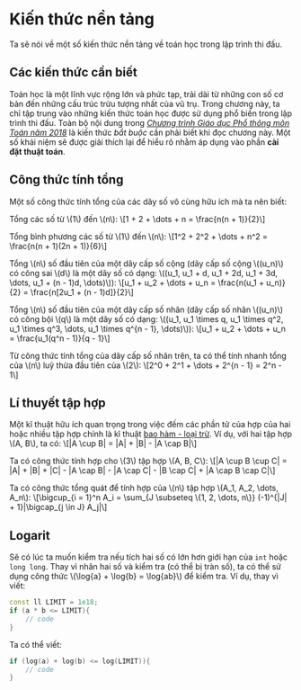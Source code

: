 # Kiến thức nền tảng

Ta sẽ nói về một số kiến thức nền tảng về toán học trong lập trình thi đấu.

## Các kiến thức cần biết

Toán học là một lĩnh vực rộng lớn và phức tạp, trải dài từ những con số cơ bản đến những cấu trúc trừu tượng nhất của vũ trụ. Trong chương này, ta chỉ tập trung vào những kiến thức toán học được sử dụng phổ biến trong lập trình thi đấu. Toàn bộ nội dung trong *[Chương trình Giáo dục Phổ thông môn Toán năm 2018](<3. CT_Toan.pdf>)* là kiến thức *bắt buộc* cần phải biết khi đọc chương này. Một số khái niệm sẽ được giải thích lại để hiểu rõ nhằm áp dụng vào phần **cài đặt thuật toán**.

## Công thức tính tổng

Một số công thức tính tổng của các dãy số vô cùng hữu ích mà ta nên biết:

Tổng các số từ \\(1\\) đến \\(n\\): \\[1 + 2 + \dots + n = \frac{n(n + 1)}{2}\\]

Tổng bình phương các số từ \\(1\\) đến \\(n\\): \\[1^2 + 2^2 + \dots + n^2 = \frac{n(n + 1)(2n + 1)}{6}\\]

Tổng \\(n\\) số đầu tiên của một dãy cấp số cộng (dãy cấp số cộng \\((u_n)\\) có công sai \\(d\\) là một dãy số có dạng: \\((u_1, u_1 + d, u_1 + 2d, u_1 + 3d, \dots, u_1 + (n - 1)d, \dots)\\)): \\[u_1 + u_2 + \dots + u_n = \frac{n(u_1 + u_n)}{2} = \frac{n[2u_1 + (n - 1)d]}{2}\\]

Tổng \\(n\\) số đầu tiên của một dãy cấp số nhân (dãy cấp số nhân \\((u_n)\\) có công bội \\(q\\) là một dãy số có dạng: \\((u_1, u_1 \times q, u_1 \times q^2, u_1 \times q^3, \dots, u_1 \times q^{n - 1}, \dots)\\)): \\[u_1 + u_2 + \dots + u_n = \frac{u_1(q^n - 1)}{q - 1}\\]

Từ công thức tính tổng của dãy cấp số nhân trên, ta có thể tính nhanh tổng của \\(n\\) luỹ thừa đầu tiên của \\(2\\): \\[2^0 + 2^1 + \dots + 2^{n - 1} = 2^n - 1\\]

## Lí thuyết tập hợp

Một kĩ thuật hữu ích quan trọng trong việc đếm các phần tử của hợp của hai hoặc nhiều tập hợp chính là kĩ thuật [bao hàm - loại trừ](https://vi.wikipedia.org/wiki/Nguy%C3%AAn_l%C3%BD_bao_h%C3%A0m-lo%E1%BA%A1i_tr%E1%BB%AB). Ví dụ, với hai tập hợp \\(A, B\\), ta có: \\[|A \cup B| = |A| + |B| - |A \cap B|\\]

Ta có công thức tính hợp cho \\(3\\) tập hợp \\(A, B, C\\): \\[|A \cup B \cup C| = |A| + |B| + |C| - |A \cap B| - |A \cap C| - |B \cap C| + |A \cap B \cap C|\\]

Ta có công thức tổng quát để tính hợp của \\(n\\) tập hợp \\(A_1, A_2, \dots, A_n\\): \\[\bigcup_{i = 1}^n A_i = \sum_{J \subseteq \\{1, 2, \dots, n\\}} (-1)^{|J| + 1}|\bigcap_{j \in J} A_j|\\]

## Logarit

Sẽ có lúc ta muốn kiểm tra nếu tích hai số có lớn hơn giới hạn của `int` hoặc `long long`. Thay vì nhân hai số và kiểm tra (có thể bị tràn số), ta có thể sử dụng công thức \\(\log{a} + \log{b} = \log{ab}\\) để kiểm tra. Ví dụ, thay vì viết:

```C++
const ll LIMIT = 1e18;
if (a * b <= LIMIT){
	// code
}
``` 

Ta có thể viết:

```C++
if (log(a) + log(b) <= log(LIMIT)){
	// code
}
```